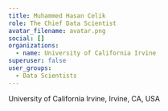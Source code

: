 ```yaml
---
title: Muhammed Hasan Celik
role: The Chief Data Scientist
avatar_filename: avatar.png
social: []
organizations:
  - name: University of California Irvine
superuser: false
user_groups:
  - Data Scientists
---
```

University of California Irvine, Irvine, CA, USA